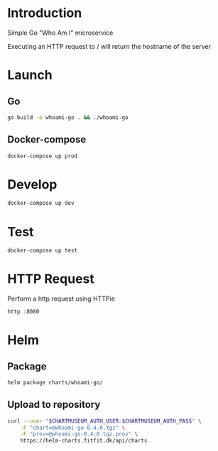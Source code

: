 # Introduction
Simple Go "Who Am I" microservice

Executing an HTTP request to / will return the hostname of the server

# Launch
## Go
```sh
go build -o whoami-go . && ./whoami-go
```

## Docker-compose
```sh
docker-compose up prod
```

# Develop
```sh
docker-compose up dev
```

# Test
```sh
docker-compose up test
```

# HTTP Request
Perform a http request using HTTPie

```sh
http :8080
```

# Helm
## Package
```sh
helm package charts/whoami-go/
```

## Upload to repository
```sh
curl --user "$CHARTMUSEUM_AUTH_USER:$CHARTMUSEUM_AUTH_PASS" \
    -F "chart=@whoami-go-0.4.0.tgz" \
    -F "prov=@whoami-go-0.4.0.tgz.prov" \
    https://helm-charts.fitfit.dk/api/charts
```
